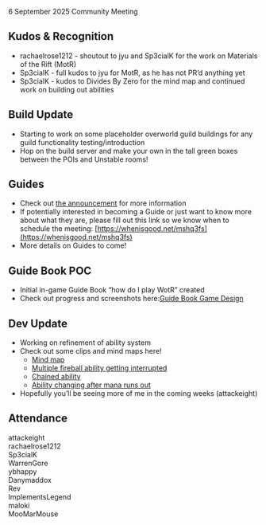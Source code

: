 6 September 2025 Community Meeting

## Kudos & Recognition

- rachaelrose1212 \- shoutout to jyu and Sp3cialK for the work on Materials of the Rift (MotR)
- Sp3cialK \- full kudos to jyu for MotR, as he has not PR’d anything yet
- Sp3cialK \- kudos to Divides By Zero for the mind map and continued work on building out abilities

## Build Update

* Starting to work on some placeholder overworld guild buildings for any guild functionality testing/introduction
* Hop on the build server and make your own in the tall green boxes between the POIs and Unstable rooms!

## Guides

* Check out [the announcement](https://discord.com/channels/1374772629298483202/1377656926602530836/1413566496051036180) for more information
* If potentially interested in becoming a Guide or just want to know more about what they are, please fill out this link so we know when to schedule the meeting: [https://whenisgood.net/mshq3fs](https://whenisgood.net/mshq3fs)
* More details on Guides to come\!

## Guide Book POC

* Initial in-game Guide Book “how do I play WotR” created
* Check out progress and screenshots here:[Guide Book Game Design](https://discord.com/channels/1374772629298483202/1412182123003252747)

## Dev Update

* Working on refinement of ability system
* Check out some clips and mind maps here\!
    * [Mind map](https://discord.com/channels/1374772629298483202/1377670542173278279/1413683938244956260)
    * [Multiple fireball ability getting interrupted](https://discord.com/channels/1374772629298483202/1377670542173278279/1411311256916197376)
    * [Chained ability](https://discord.com/channels/1374772629298483202/1377670542173278279/1411676534913372251)
    * [Ability changing after mana runs out](https://discord.com/channels/1374772629298483202/1377670542173278279/1413410657432244244)
* Hopefully you’ll be seeing more of me in the coming weeks (attackeight)

## Attendance  
attackeight  
rachaelrose1212  
Sp3cialK  
WarrenGore  
ybhappy  
Danymaddox  
Rev  
ImplementsLegend  
maloki  
MooMarMouse